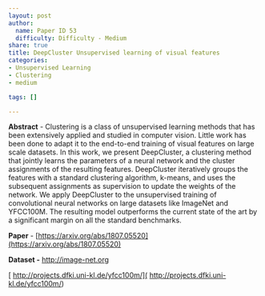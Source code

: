 ```yaml
---
layout: post
author:
  name: Paper ID 53
  difficulty: Difficulty - Medium
share: true
title: DeepCluster Unsupervised learning of visual features
categories:
- Unsupervised Learning
- Clustering
- medium

tags: []

---
```

**Abstract** - Clustering is a class of unsupervised learning methods that has been extensively applied and studied in computer vision. Little work has been done to adapt it to the end-to-end training of visual features on large scale datasets. In this work, we present DeepCluster, a clustering method that jointly learns the parameters of a neural network and the cluster assignments of the resulting features. DeepCluster iteratively groups the features with a standard clustering algorithm, k-means, and uses the subsequent assignments as supervision to update the weights of the network. We apply DeepCluster to the unsupervised training of convolutional neural networks on large datasets like ImageNet and YFCC100M. The resulting model outperforms the current state of the art by a significant margin on all the standard benchmarks.

**Paper** - [https://arxiv.org/abs/1807.05520](https://arxiv.org/abs/1807.05520)

**Dataset -** [http://image-net.org ](http://image-net.org )

[ http://projects.dfki.uni-kl.de/yfcc100m/]( http://projects.dfki.uni-kl.de/yfcc100m/)
    